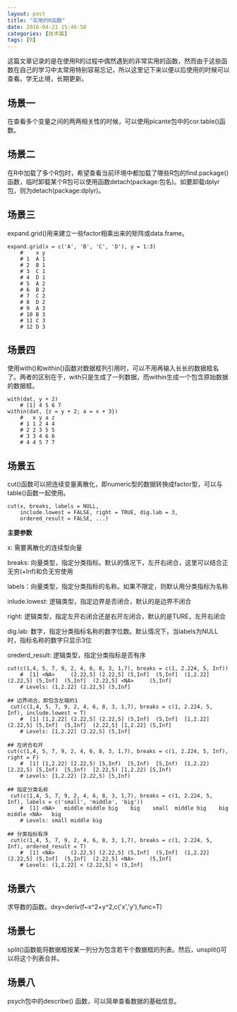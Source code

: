 ```yaml
---
layout: post
title: "实用的R函数"
date: 2016-04-21 15:46:58
categories: [技术篇]
tags: [R]
---
```

这篇文章记录的是在使用R的过程中偶然遇到的非常实用的函数，然而由于这些函数在自己的学习中太常用特别容易忘记，所以这里记下来以便以后使用的时候可以查看。学无止境，长期更新。

## 场景一
在查看多个变量之间的两两相关性的时候，可以使用picante包中的cor.table()函数。

## 场景二
在R中加载了多个R包时，希望查看当前环境中都加载了哪些R包的find.package()函数，临时卸载某个R包可以使用函数detach(package:包名)。如要卸载dplyr包，则为detach(package:dplyr)。

## 场景三
expand.grid()用来建立一些factor相乘出来的矩阵或data.frame。<!--more-->

```
expand.grid(x = c('A', 'B', 'C', 'D'), y = 1:3)
	#    x y
	# 1  A 1
	# 2  B 1
	# 3  C 1
	# 4  D 1
	# 5  A 2
	# 6  B 2
	# 7  C 2
	# 8  D 2
	# 9  A 3
	# 10 B 3
	# 11 C 3
	# 12 D 3
```

## 场景四
使用with()和within()函数对数据框列引用时，可以不用再输入长长的数据框名了。两者的区别在于，with只是生成了一列数据，而within生成一个包含原始数据的数据框。

```
with(dat, y + 2)
	# [1] 4 5 6 7
within(dat, {z = y + 2; a = x + 3})
	#   x y a z
	# 1 1 2 4 4
	# 2 2 3 5 5
	# 3 3 4 6 6
	# 4 4 5 7 7
```

## 场景五
cut()函数可以把连续变量离散化，即numeric型的数据转换成factor型，可以与table()函数一起使用。

```
cut(x, breaks, labels = NULL,
    include.lowest = FALSE, right = TRUE, dig.lab = 3,
    ordered_result = FALSE, ...)
```

**主要参数**

x: 需要离散化的连续型向量

breaks: 向量类型，指定分类指标。默认的情况下，左开右闭合，这里可以结合正无穷(+Inf)和负无穷使用

labels：向量类型，指定分类指标的名称。如果不限定，则默认用分类指标为名称

inlude.lowest: 逻辑类型，指定边界是否闭合，默认的是边界不闭合

right: 逻辑类型，指定左开右闭合还是右开左闭合，默认的是TURE，左开右闭合

dig.lab: 数字，指定分类指标名称的数字位数。默认情况下，当labels为NULL时，指标名称的数字只显示3位

orederd_result: 逻辑类型，指定分类指标是否有序

```
cut(c(1,4, 5, 7, 9, 2, 4, 6, 8, 3, 1,7), breaks = c(1, 2.224, 5, Inf))
	#  [1] <NA>     (2.22,5] (2.22,5] (5,Inf]  (5,Inf]  (1,2.22] (2.22,5] (5,Inf]  (5,Inf]  (2.22,5] <NA>     (5,Inf] 
	# Levels: (1,2.22] (2.22,5] (5,Inf]

## 边界闭合，即包含左端的1
 cut(c(1,4, 5, 7, 9, 2, 4, 6, 8, 3, 1,7), breaks = c(1, 2.224, 5, Inf), include.lowest = T)
	#  [1] [1,2.22] (2.22,5] (2.22,5] (5,Inf]  (5,Inf]  [1,2.22] (2.22,5] (5,Inf]  (5,Inf]  (2.22,5] [1,2.22] (5,Inf] 
	# Levels: [1,2.22] (2.22,5] (5,Inf]

## 左闭合右开
cut(c(1,4, 5, 7, 9, 2, 4, 6, 8, 3, 1,7), breaks = c(1, 2.224, 5, Inf), right = F)
	#  [1] [1,2.22) [2.22,5) [5,Inf)  [5,Inf)  [5,Inf)  [1,2.22) [2.22,5) [5,Inf)  [5,Inf)  [2.22,5) [1,2.22) [5,Inf) 
	# Levels: [1,2.22) [2.22,5) [5,Inf)

## 指定分类名称
 cut(c(1,4, 5, 7, 9, 2, 4, 6, 8, 3, 1,7), breaks = c(1, 2.224, 5, Inf), labels = c('small', 'middle', 'big'))
	#  [1] <NA>   middle middle big    big    small  middle big    big    middle <NA>   big   
	# Levels: small middle big

## 分类指标有序
 cut(c(1,4, 5, 7, 9, 2, 4, 6, 8, 3, 1,7), breaks = c(1, 2.224, 5, Inf), ordered_result = T)
	#  [1] <NA>     (2.22,5] (2.22,5] (5,Inf]  (5,Inf]  (1,2.22] (2.22,5] (5,Inf]  (5,Inf]  (2.22,5] <NA>     (5,Inf] 
	# Levels: (1,2.22] < (2.22,5] < (5,Inf]
```

## 场景六
求导数的函数。dxy=deriv(f~x^2+y^2,c('x','y'),func=T) 

## 场景七
split()函数能将数据框按某一列分为包含若干个数据框的列表。然后，unsplit()可以将这个列表合并。

## 场景八

psych包中的describe() 函数，可以简单查看数据的基础信息。